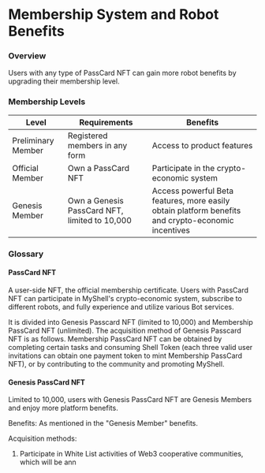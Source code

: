 # Membership System and Robot Benefits

### Overview

Users with any type of PassCard NFT can gain more robot benefits by upgrading their membership level.

### Membership Levels

| Level         | Requirements                          | Benefits                                                                                       |
| ------------- | ------------------------------------- | ---------------------------------------------------------------------------------------------- |
| Preliminary Member | Registered members in any form         | Access to product features                                                                     |
| Official Member | Own a PassCard NFT                    | Participate in the crypto-economic system                                                      |
| Genesis Member | Own a Genesis PassCard NFT, limited to 10,000 | Access powerful Beta features, more easily obtain platform benefits and crypto-economic incentives |

### Glossary

#### **PassCard NFT**

A user-side NFT, the official membership certificate. Users with PassCard NFT can participate in MyShell's crypto-economic system, subscribe to different robots, and fully experience and utilize various Bot services.

It is divided into Genesis Passcard NFT (limited to 10,000) and Membership PassCard NFT (unlimited). The acquisition method of Genesis Passcard NFT is as follows. Membership PassCard NFT can be obtained by completing certain tasks and consuming Shell Token (each three valid user invitations can obtain one payment token to mint Membership PassCard NFT), or by contributing to the community and promoting MyShell.

#### Genesis PassCard NFT

Limited to 10,000, users with Genesis PassCard NFT are Genesis Members and enjoy more platform benefits.

Benefits: As mentioned in the "Genesis Member" benefits.

Acquisition methods:

1. Participate in White List activities of Web3 cooperative communities, which will be ann